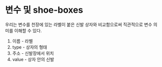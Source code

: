 # 변수 및 shoe-boxes

우리는 변수를 천장에 있는 라벨이 붙은 신발 상자와 비교함으로써 직관적으로 변수 의미를 이해할 수 있다.

1. 이름 - 라벨
2. type - 상자의 형태
3. 주소 - 신발장에서 위치
4. value - 상자 안의 신발